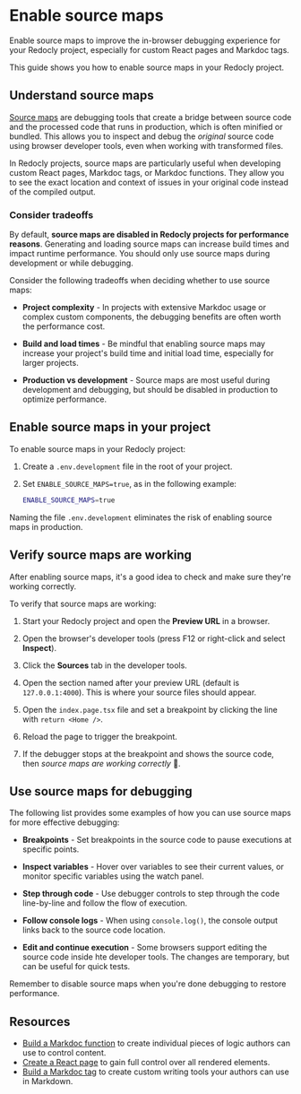 # Enable source maps

Enable source maps to improve the in-browser debugging experience for your Redocly project, especially for custom React pages and Markdoc tags.

This guide shows you how to enable source maps in your Redocly project.

## Understand source maps

[Source maps](https://web.dev/articles/source-maps) are debugging tools that create a bridge between source code and the processed code that runs in production, which is often minified or bundled.
This allows you to inspect and debug the _original_ source code using browser developer tools, even when working with transformed files.

In Redocly projects, source maps are particularly useful when developing custom React pages, Markdoc tags, or Markdoc functions.
They allow you to see the exact location and context of issues in your original code instead of the compiled output.

### Consider tradeoffs

By default, **source maps are disabled in Redocly projects for performance reasons**.
Generating and loading source maps can increase build times and impact runtime performance.
You should only use source maps during development or while debugging.

Consider the following tradeoffs when deciding whether to use source maps:

- **Project complexity** - In projects with extensive Markdoc usage or complex custom components, the debugging benefits are often worth the performance cost.

- **Build and load times** - Be mindful that enabling source maps may increase your project's build time and initial load time, especially for larger projects.

- **Production vs development** - Source maps are most useful during development and debugging, but should be disabled in production to optimize performance.

## Enable source maps in your project

To enable source maps in your Redocly project:

1. Create a `.env.development` file in the root of your project.

1. Set `ENABLE_SOURCE_MAPS=true`, as in the following example:

    ```bash {% title=".env.development" %}
    ENABLE_SOURCE_MAPS=true
    ```

Naming the file `.env.development` eliminates the risk of enabling source maps in production.

## Verify source maps are working

After enabling source maps, it's a good idea to check and make sure they're working correctly.

To verify that source maps are working:

1. Start your Redocly project and open the **Preview URL** in a browser.

1. Open the browser's developer tools (press F12 or right-click and select **Inspect**).

1. Click the **Sources** tab in the developer tools.

1. Open the section named after your preview URL (default is `127.0.0.1:4000`). This is where your source files should appear.

1. Open the `index.page.tsx` file and set a breakpoint by clicking the line with `return <Home />`.

1. Reload the page to trigger the breakpoint.

1. If the debugger stops at the breakpoint and shows the source code, then _source maps are working correctly_ 🎉.

## Use source maps for debugging

The following list provides some examples of how you can use source maps for more effective debugging:

- **Breakpoints** - Set breakpoints in the source code to pause executions at specific points.

- **Inspect variables** - Hover over variables to see their current values, or monitor specific variables using the watch panel.

- **Step through code** - Use debugger controls to step through the code line-by-line and follow the flow of execution.

- **Follow console logs** - When using `console.log()`, the console output links back to the source code location.

- **Edit and continue execution** - Some browsers support editing the source code inside hte developer tools. The changes are temporary, but can be useful for quick tests.

Remember to disable source maps when you're done debugging to restore performance.

## Resources

- [Build a Markdoc function](./build-custom-function.md) to create individual pieces of logic authors can use to control content.
- [Create a React page](./create-react-page.md) to gain full control over all rendered elements.
- [Build a Markdoc tag](./build-markdoc-tags.md) to create custom writing tools your authors can use in Markdown.
